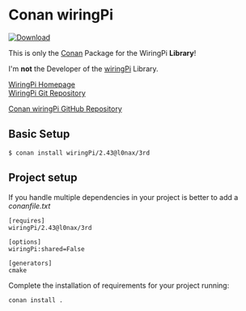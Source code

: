 # Conan wiringPi

[ ![Download](https://api.bintray.com/packages/l0nax/3rd-party/wiringPi/images/download.svg) ](https://bintray.com/l0nax/3rd-party/wiringPi/_latestVersion)

This is only the [Conan](https://conan.io) Package for the WiringPi **Library**!

I'm **not** the Developer of the [wiringPi](http://wiringpi.com/) Library.

[WiringPi Homepage](http://wiringpi.com/) <br/>
[WiringPi Git Repository](https://git.drogon.net/?p=wiringPi;a=summary)

[Conan wiringPi GitHub Repository](https://github.com/l0nax/conan-wiringPi)

## Basic Setup

```
$ conan install wiringPi/2.43@l0nax/3rd
```

## Project setup

If you handle multiple dependencies in your project is better to add a _conanfile.txt_

```
[requires]
wiringPi/2.43@l0nax/3rd

[options]
wiringPi:shared=False

[generators]
cmake
```

Complete the installation of requirements for your project running:

```
conan install .
```
